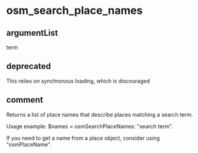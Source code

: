 # osm_search_place_names
## argumentList
term
## deprecated
This relies on synchronous loading, which is discouraged
## comment

Returns a list of place names that describe places matching a search term.

Usage example:
$names = osmSearchPlaceNames: "search term".

If you need to get a name from a place object, consider using "osmPlaceName".

